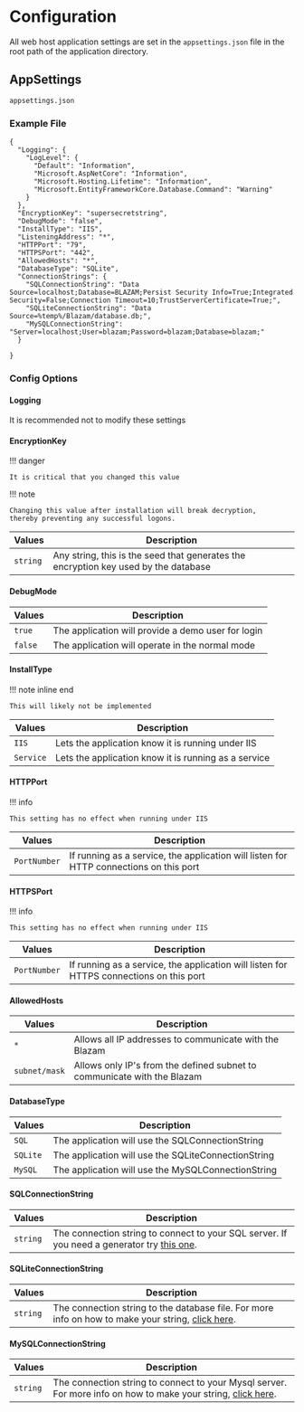 ﻿# Configuration
All web host application settings are set in the `appsettings.json`
file in the root path of the application directory.
## AppSettings
`appsettings.json`
### Example File
```
{
  "Logging": {
    "LogLevel": {
      "Default": "Information",
      "Microsoft.AspNetCore": "Information",
      "Microsoft.Hosting.Lifetime": "Information",
      "Microsoft.EntityFrameworkCore.Database.Command": "Warning"
    }
  },
  "EncryptionKey": "supersecretstring",
  "DebugMode": "false",
  "InstallType": "IIS",
  "ListeningAddress": "*",
  "HTTPPort": "79",
  "HTTPSPort": "442",
  "AllowedHosts": "*",
  "DatabaseType": "SQLite",
  "ConnectionStrings": {
    "SQLConnectionString": "Data Source=localhost;Database=BLAZAM;Persist Security Info=True;Integrated Security=False;Connection Timeout=10;TrustServerCertificate=True;",
    "SQLiteConnectionString": "Data Source=%temp%/Blazam/database.db;",
    "MySQLConnectionString": "Server=localhost;User=blazam;Password=blazam;Database=blazam;"
  }

}
```
### Config Options
#### Logging
It is recommended not to modify these settings


#### EncryptionKey
!!! danger

    It is critical that you changed this value
!!! note

    Changing this value after installation will break decryption,
    thereby preventing any successful logons.
| Values      | Description                          |
| ----------- | ------------------------------------ |
| `string`      | Any string, this is the seed that generates the encryption key used by the database|


#### DebugMode
| Values      | Description                          |
| ----------- | ------------------------------------ |
| `true`      | The application will provide a demo user for login  |
| `false`     | The application will operate in the normal mode |

#### InstallType

!!! note inline end

    This will likely not be implemented
| Values      | Description                          |
| ----------- | ------------------------------------ |
| `IIS`       | Lets the application know it is running under IIS |
| `Service`   | Lets the application know it is running as a service |


#### HTTPPort

!!! info

    This setting has no effect when running under IIS
| Values      | Description                          |
| ----------- | ------------------------------------ |
| `PortNumber`       | If running as a service, the application will listen for HTTP connections on this port|



#### HTTPSPort

!!! info

    This setting has no effect when running under IIS
| Values      | Description                          |
| ----------- | ------------------------------------ |
| `PortNumber`       | If running as a service, the application will listen for HTTPS connections on this port|


#### AllowedHosts

| Values      | Description                          |
| ----------- | ------------------------------------ |
| `*`         | Allows all IP addresses to communicate with the Blazam|
| `subnet/mask`| Allows only IP's from the defined subnet to communicate with the Blazam|

#### DatabaseType
| Values      | Description                          |
| ----------- | ------------------------------------ |
| `SQL`       | The application will use the SQLConnectionString    |
| `SQLite`    | The application will use the SQLiteConnectionString |
| `MySQL`     | The application will use the MySQLConnectionString  |


#### SQLConnectionString

| Values      | Description                          |
| ----------- | ------------------------------------ |
| `string`         | The connection string to connect to your SQL server. If you need a generator try [this one](https://www.aireforge.com/tools/sql-server-connection-string-generator).|

#### SQLiteConnectionString

| Values      | Description                          |
| ----------- | ------------------------------------ |
| `string`         | The connection string to the database file. For more info on how to make your string, [click here](https://www.connectionstrings.com/sqlite-net-provider/).|

#### MySQLConnectionString

| Values      | Description                          |
| ----------- | ------------------------------------ |
| `string`         | The connection string to connect to your Mysql server. For more info on how to make your string, [click here](https://dev.mysql.com/doc/connector-net/en/connector-net-connections-string.html).|
